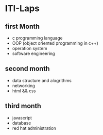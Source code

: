 # ITI-Laps
## first Month
- c programming language
- OOP (object oriented programming in c++)
- operation system
- software engineering
## second month
- data structure and alogrithms 
- networking
- html && css
## third month
- javascript
- database
- red hat administration

